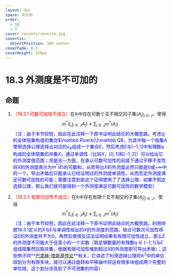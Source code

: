 ```yaml
---
layout: doc
space: 实分析
order:
  - 18
  - 3
cover: /assets/reunite.jpg
coverCss:
  objectPosition: 30% center
coverFade: 0.3
coverHeight: 320px
---
```

# 18.3 外测度是不可加的

## 命题

1. <span style='color:red'>（18.3.1 可数可加性不成立）</span>在$\mathbb R$中存在可数个互不相交的子集$(A_j)_{j\in J}$，使得
   $$
   m^*\left(\bigcup_{j\in J}A_j\right)\ne\sum_{j\in J}m^*(A_j)
   $$
   <span style='color:blue'>（注：由于本节较短，因此在此注释一下原书证明此结论的大概思路。考虑$\mathbb Q$的全体陪集构成的集合$\mathbb R\verb|\|\mathbb Q$，为其中每一个陪集$A$使用选择公理选择出对应的$x_A$组成一个集合$E$。然后考虑$E$与$[-1,1]$中有理数$q$构成的全体陪集的并集$X$，通过单调性（比较$X$，$[0,1]$和$[-1,2]$）可以给出它的外测度值范围；但是另一方面，在承认可数可加性的前提下通过平移不变性将$X$的外测度表示为$m^*(E)$的可数和，从而导出$X$的外测度必然只能是$0$或$+\infty$中的一个。导出矛盾后只能承认已经证明过的外测度单调性，从而否定外测度满足可数可加性的可能；需要注意到是这个证明使用了了选择公理，如果不假定选择公理，那么我们就可能得到一个外测度满足可数可加性的数学模型）</span>

2. <span style='color:red'>（18.3.3 有限可加性不成立）</span>在$\mathbb R$中存在有限个互不相交的子集$(A_j)_{j\in J}$，使得
   $$
   m^*\left(\bigcup_{j\in J}A_j\right)\ne\sum_{j\in J}m^*(A_j)
   $$
   <span style='color:blue'>（注：由于本节较短，因此在此注释一下原书证明此结论的大概思路。利用命题18.3.1定义的$X$与$E$与单调性给出的$X$的外测度的范围，结合可数次可加性得证$E$的外测度并不为$0$，再然后使用反证法证明如果有有限可加性成立，那么$E$的外测度不可能大于任意小的一个实数（取足够数量的有理数$q\in[-1,1]$与$E$组成陪集然后取并集，根据有限可加性堆到超过$X$的外测度即可导出矛盾）；这些例子同**[巴拿赫-塔斯基悖论](https://en.m.wikipedia.org/wiki/Banach%E2%80%93Tarski_paradox)**有关，它讲述了利用选择公理将$\mathbb R^3$中的单位球划分为有限多块，就可以通过旋转和平移操作将这有限多块组成两个完整的单位球，这个划分涉及到了不可测集的内容）</span>



